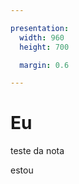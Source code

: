 ```yaml
---

presentation:
  width: 960
  height: 700

  margin: 0.6

---
```


<!-- slide  -->
# Eu
<!-- slide  -->
teste da nota
<!-- slide vertical=true -->
estou
